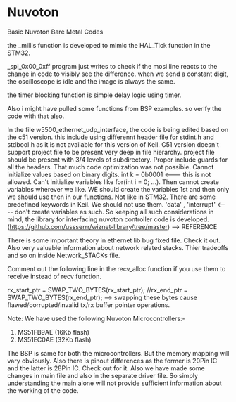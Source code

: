 # Nuvoton
Basic Nuvoton Bare Metal Codes

the _millis function is developed to mimic the HAL_Tick function in the STM32.

_spi_0x00_0xff program just writes to check if the mosi line reacts to the change in code to visibly see the difference. when we send a constant digit, the oscilloscope is idle and the image is always the same.

the timer blocking function is simple delay logic using timer.

Also i might have pulled some functions from BSP examples. so verify the code with that also.

In the file w5500_ethernet_udp_interface, the code is being edited based on the c51 version. this include using differennt header file for stdint.h and stdbool.h as it is not available for this version of Keil.  C51 version doesn't support project file to be present very deep in file hierarchy. project file should be present with 3/4 levels of subdirectory. Proper include guards for all the headers. That much code optimization was not possible. Cannot initialize values based on binary digits. int k = 0b0001  <--- this is not allowed. Can't initialize variables like for(int i = 0; ...). Then cannot create variables wherever we like. WE should create the variables 1st and then only we should use then in our functions. Not like in STM32. There are some predefined keywords in Keil. We should not use them. 'data' , 'interrupt'  <---- don't create variables as such. So keeping all such considerations in mind, the library for interfacing nuvoton controller code is developed. (https://github.com/ussserrr/wiznet-library/tree/master) --> REFERENCE


There is some important theory in ethernet lib bug fixed file. Check it out. Also very valuable information about network related stacks. Thier tradeoffs and so on inside Network_STACKs file.

Comment out the following line in the recv_alloc function if you use them to receive instead of recv function.

  rx_start_ptr = SWAP_TWO_BYTES(rx_start_ptr);
    //rx_end_ptr = SWAP_TWO_BYTES(rx_end_ptr);  --> swapping these bytes cause flawed/corrupted/invalid tx/rx buffer pointer operations.

Note:
We have used the following Nuvoton Microcontrollers:-
1. MS51FB9AE (16Kb flash)
2. MS51EC0AE (32Kb flash)

The BSP is same for both the microcontrollers. But the memory mapping will vary obviously. Also there is pinout differences as the former is 20Pin IC and the latter is 28Pin IC. Check out for it. Also we have made some changes in main file and also in the separate driver file. So simply understanding the main alone will not provide sufficient information about the working of the code.

